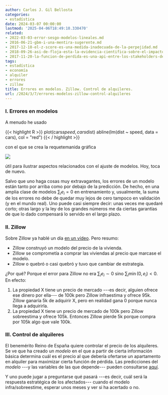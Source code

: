 ```yaml
---
author: Carlos J. Gil Bellosta
categories:
- estadística
date: 2024-03-07 00:00:00
lastmod: '2025-04-06T18:49:10.330470'
related:
- 2022-03-03-error-sesgo-modelos-lineales.md
- 2016-06-21-gbm-i-una-mentira-sugerente.md
- 2017-12-18-el-z-score-es-una-medida-inadecuada-de-la-perpejidad.md
- 2018-09-26-asi-de-floja-esta-la-evidencia-cientifica-sobre-el-impacto-de-airbnb-en-el-mercado-inmobiliario.md
- 2017-11-20-la-funcion-de-perdida-es-una-api-entre-los-stakeholders-de-un-analisis-estadistico.md
tags:
- estadística
- economía
- alquiler
- errores
- zillow
title: Errores en modelos. Zillow. Control de alquileres.
url: /2024/3/7/errores-modelos-zillow-control-alquileres
---
```


### I. Errores en modelos

A menudo he usado

{{< highlight R >}}
plot(cars$speed, cars$dist)
abline(lm(dist ~ speed, data = cars), col = "red")
{{< / highlight >}}

con el que se crea la requetemanida gráfica

![](/wp-uploads/2024/cars_dist_speed_regression.png#center)

útil para ilustrar aspectos relacionados con el ajuste de modelos. Hoy, toca de nuevo.

Salvo que uno haga cosas muy extravagantes, los errores de un modelo están tanto por arriba como por debajo de la predicción. De hecho, en una amplia clase de modelos $\sum_i e_i =0$ en entrenamiento y, usualmente, la suma de los errores no debe de quedar muy lejos de cero tampoco en validación (y en el mundo real). Uno puede casi siempre decir: unas veces me quedaré corto; otras largo y la ley de los grandes números me da ciertas garantías de que lo dado compensará lo servido en el largo plazo.


### II. Zillow

Sobre Zillow ya hablé un día [en un vídeo](/2022/02/28/nuevo-video-en-youtube-modelos-estadisticos-comportamiento-estrategico/). Pero resumo:
- Zillow construyó un modelo del precio de la vivienda.
- Zillow se comprometía a comprar las viviendas al precio que marcase el modelo.
- Zillow o quebró o casi quebró y tuvo que cambiar de estrategia.

¿Por qué? Porque el error para Zillow no era $\sum_i e_i \sim 0$ sino $\sum_i \min(0, e_i) < 0$. En efecto:
1. La propiedad X tiene un precio de mercado ---es decir, alguien ofrece ese dinero por ella--- de 100k pero Zillow infraestima y ofrece 95k. Zillow ganaría 5k de adquirir X, pero en realidad gana 0 porque nunca llega a adquirirla.
2. La propiedad X tiene un precio de mercado de 100k pero Zillow sobreestima y ofrece 105k. Entonces Zillow pierde 5k porque compra por 105k algo que vale 100k.

### III. Control de alquileres

El benemérito Reino de España quiere controlar el precio de los alquileres. Se ve que ha creado un _modelo_ en el que a partir de cierta información básica determina cuál es el precio al que debería ofertarse un apartamento en alquiler para maximizar cierta función de pérdida. Las predicciones del _modelo_ ---y las variables de las que depende--- pueden consultarse [aquí](https://serpavi.mivau.gob.es/).

Y uno puede jugar a preguntarse qué pasará ---es decir, cuál será la respuesta estratégica de los afectados--- cuando el modelo infra/sobreestime, esperar unos meses y ver si ha acertado o no.